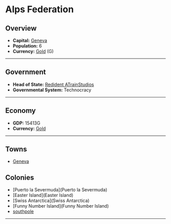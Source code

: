 # Alps Federation

## Overview

- **Capital:** [Geneva](Geneva)
- **Population:** 6
- **Currency:** [Gold](Gold) (G)

---

## Government

- **Head of State:** [Redident ATrainStudios](ATrainStudios)
- **Governmental System:** Technocracy

---

## Economy

- **GDP:** 15413G
- **Currency:** [Gold](Gold)

---

## Towns

- [Geneva](Geneva)

## Colonies

- [Puerto la Severmuda](Puerto la Severmuda)
- [Easter Island](Easter Island)
- [Swiss Antarctica](Swiss Antarctica)
- [Funny Number Island](Funny Number Island)
- [southpole](southpole)

---